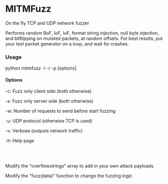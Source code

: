 # MITMFuzz
On the fly TCP and UDP network fuzzer

Performs random BoF, IoF, IuF, format string injection, null byte injection, and bitflipping on mutated packets, at random offsets. For best results, put your test packet generator on a loop, and wait for crashes.

### Usage

python mitmfuzz -l <localport> -r <remotehost> -p <remoteport> [options]

#### Options

-c: Fuzz only client side (both otherwise)

-s: Fuzz only server side (both otherwise)

-w: Number of requests to send before start fuzzing

-u: UDP protocol (otherwise TCP is used)

-v: Verbose (outputs network traffic)

-h: Help page

<br />  
<br />  

Modify the "overflowstrings" array to add in your own attack payloads.

Modify the "fuzz(data)" function to change the fuzzing logic
